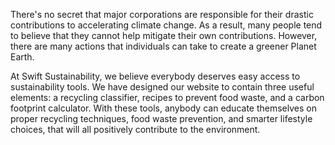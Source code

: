 There's no secret that major corporations are responsible for their drastic contributions to accelerating climate change. As a result, many people tend to believe that they cannot help mitigate their own contributions. However, there are many actions that individuals can take to create a greener Planet Earth.

At Swift Sustainability, we believe everybody deserves easy access to sustainability tools. We have designed our website to contain three useful elements: a recycling classifier, recipes to prevent food waste, and a carbon footprint calculator. With these tools, anybody can educate themselves on proper recycling techniques, food waste prevention, and smarter lifestyle choices, that will all positively contribute to the environment.
